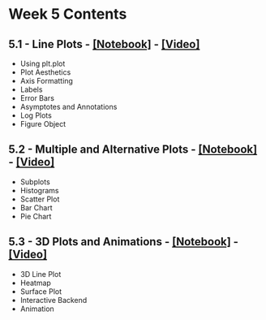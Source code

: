 # Week 5 Contents

## 5.1 - Line Plots - [[Notebook]](./notebooks/pyqm-5.1-line-plots.ipynb) - [[Video]](https://www.youtube.com/watch?v=D50f3tPYUiM)

- Using plt.plot
- Plot Aesthetics
- Axis Formatting
- Labels
- Error Bars
- Asymptotes and Annotations
- Log Plots
- Figure Object

## 5.2 - Multiple and Alternative Plots - [[Notebook]](./notebooks/pyqm-5.2-multiple-and-alternative-plots.ipynb) - [[Video]](https://www.youtube.com/watch?v=842vyBG-apQ)

- Subplots
- Histograms
- Scatter Plot
- Bar Chart
- Pie Chart

## 5.3 - 3D Plots and Animations - [[Notebook]](./notebooks/pyqm-5.3-3d-plots-and-animations.ipynb) - [[Video]](https://www.youtube.com/watch?v=2GGQqxRI3fs)

- 3D Line Plot
- Heatmap
- Surface Plot
- Interactive Backend
- Animation
